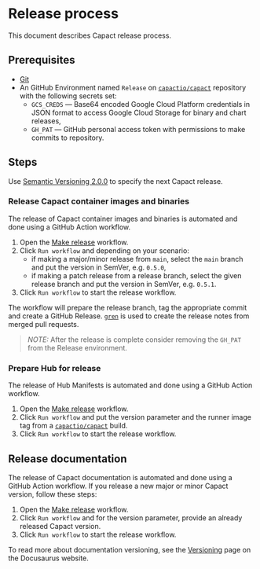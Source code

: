 # Release process

This document describes Capact release process.

## Prerequisites

- [Git](https://git-scm.com/book/en/v2/Getting-Started-Installing-Git)
- An GitHub Environment named `Release` on [`capactio/capact`](https://github.com/capactio/capact) repository with the following secrets set:
  - `GCS_CREDS` — Base64 encoded Google Cloud Platform credentials in JSON format to access Google Cloud Storage for binary and chart releases,
  - `GH_PAT` — GitHub personal access token with permissions to make commits to repository.

## Steps

Use [Semantic Versioning 2.0.0](https://semver.org/spec/v2.0.0.html) to specify the next Capact release.

### Release Capact container images and binaries

The release of Capact container images and binaries is automated and done using a GitHub Action workflow.

1. Open the [Make release](https://github.com/capactio/capact/actions/workflows/make-release.yaml) workflow.
1. Click `Run workflow` and depending on your scenario:
   - if making a major/minor release from `main`, select the `main` branch and put the version in SemVer, e.g. `0.5.0`,
   - if making a patch release from a release branch, select the given release branch and put the version in SemVer, e.g. `0.5.1`.
1. Click `Run workflow` to start the release workflow.

The workflow will prepare the release branch, tag the appropriate commit and create a GitHub Release. [`gren`](https://github.com/github-tools/github-release-notes) is used to create the release notes from merged pull requests.

> *NOTE:* After the release is complete consider removing the `GH_PAT` from the Release environment.

### Prepare Hub for release 

The release of Hub Manifests is automated and done using a GitHub Action workflow.

1. Open the [Make release](https://github.com/capactio/hub-manifests/actions/workflows/make-release.yaml) workflow.
1. Click `Run workflow` and put the version parameter and the runner image tag from a [`capactio/capact`](https://github.com/capactio/capact) build.
1. Click `Run workflow` to start the release workflow.

## Release documentation

The release of Capact documentation is automated and done using a GitHub Action workflow.
If you release a new major or minor Capact version, follow these steps:

1. Open the [Make release](https://github.com/capactio/website/actions/workflows/make-release.yaml) workflow.
1. Click `Run workflow` and for the version parameter, provide an already released Capact version.
1. Click `Run workflow` to start the release workflow.

To read more about documentation versioning, see the [Versioning](https://docusaurus.io/docs/versioning) page on the Docusaurus website.
